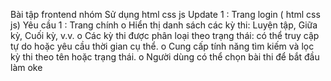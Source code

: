 Bài tập frontend nhóm 
Sử dụng html css js
Update 1 : Trang login ( html css js)
Yêu cầu 1 : Trang chính 
o Hiển thị danh sách các kỳ thi: Luyện tập, Giữa kỳ, Cuối kỳ, v.v.
o Các kỳ thi được phân loại theo trạng thái: có thể truy cập tự do hoặc yêu cầu thời gian cụ thể.
o Cung cấp tính năng tìm kiếm và lọc kỳ thi theo tên hoặc trạng thái.
o Người dùng có thể chọn bài thi để bắt đầu làm
oke

